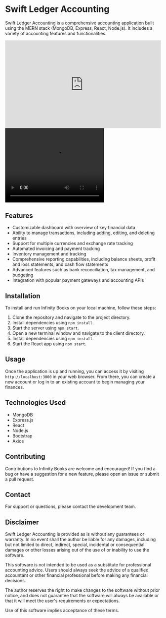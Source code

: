 # Swift Ledger Accounting

Swift Ledger Accounting is a comprehensive accounting application built using the MERN stack (MongoDB, Express, React, Node.js). It includes a variety of accounting features and functionalities.

<div style="position: relative; overflow: hidden; padding-top: 56.25%;"><iframe src="https://share.synthesia.io/embeds/videos/1d536999-287b-475e-bff2-7dd7a7e7045d" loading="lazy" title="Synthesia video player - Your AI video" allow="encrypted-media; fullscreen;" style="position: absolute; width: 100%; height: 100%; top: 0; left: 0; border: none; padding: 0; margin: 0; overflow:hidden;"></iframe></div>

<video width="320" height="240" controls>
  <source src="https://synthesia-ttv-data.s3.amazonaws.com/video_data/1d536999-287b-475e-bff2-7dd7a7e7045d/transfers/target_transfer.mp4" type="video/mp4">
</video>


## Features

- Customizable dashboard with overview of key financial data
- Ability to manage transactions, including adding, editing, and deleting entries
- Support for multiple currencies and exchange rate tracking
- Automated invoicing and payment tracking
- Inventory management and tracking
- Comprehensive reporting capabilities, including balance sheets, profit and loss statements, and cash flow statements
- Advanced features such as bank reconciliation, tax management, and budgeting
- Integration with popular payment gateways and accounting APIs

## Installation

To install and run Infinity Books on your local machine, follow these steps:

1. Clone the repository and navigate to the project directory.
2. Install dependencies using `npm install`.
3. Start the server using `npm start`.
4. Open a new terminal window and navigate to the client directory.
5. Install dependencies using `npm install`.
6. Start the React app using `npm start`.

## Usage

Once the application is up and running, you can access it by visiting `http://localhost:3000` in your web browser. From there, you can create a new account or log in to an existing account to begin managing your finances.

## Technologies Used

- MongoDB
- Express.js
- React
- Node.js
- Bootstrap
- Axios

## Contributing

Contributions to Infinity Books are welcome and encouraged! If you find a bug or have a suggestion for a new feature, please open an issue or submit a pull request.

## Contact

For support or questions, please contact the development team.

## Disclaimer

Swift Ledger Accounting is provided as is without any guarantees or warranty. In no event shall the author be liable for any damages, including but not limited to direct, indirect, special, incidental or consequential damages or other losses arising out of the use of or inability to use the software.

This software is not intended to be used as a substitute for professional accounting advice. Users should always seek the advice of a qualified accountant or other financial professional before making any financial decisions.

The author reserves the right to make changes to the software without prior notice, and does not guarantee that the software will always be available or that it will meet the user's requirements or expectations.

Use of this software implies acceptance of these terms.
